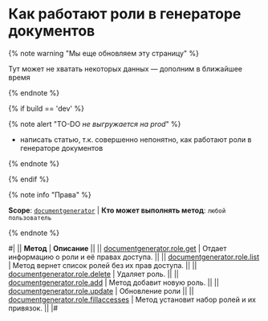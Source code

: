 # Как работают роли в генераторе документов

{% note warning "Мы еще обновляем эту страницу" %}

Тут может не хватать некоторых данных — дополним в ближайшее время

{% endnote %}

{% if build == 'dev' %}

{% note alert "TO-DO _не выгружается на prod_" %}

- написать статью, т.к. совершенно непонятно, как работают роли в генераторе документов

{% endnote %}

{% endif %}

{% note info "Права" %}

**Scope**: [`documentgenerator`](../../scopes/permissions.md) | **Кто может выполнять метод**: `любой пользователь`

{% endnote %}

#|
|| **Метод** | **Описание** ||
|| [documentgenerator.role.get](./document-generator-role-get.md) | Отдает информацию о роли и её правах доступа. ||
|| [documentgenerator.role.list](./document-generator-role-list.md) | Метод вернет список ролей без их прав доступа. ||
|| [documentgenerator.role.delete](./document-generator-role-delete.md) | Удаляет роль. ||
|| [documentgenerator.role.add](./document-generator-role-add.md) | Метод добавит новую роль. ||
|| [documentgenerator.role.update](./document-generator-role-update.md) | Обновление роли ||
|| [documentgenerator.role.fillaccesses](./document-generator-role-fill-accesses.md) | Метод установит набор ролей и их привязок. ||
|#

